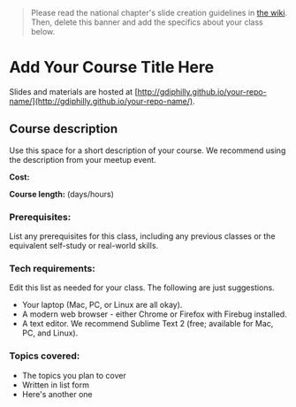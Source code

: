 > Please read the national chapter's slide creation guidelines in [the wiki](https://github.com/girldevelopit/gdi-slides-template/wiki). Then, delete this banner and add the specifics about your class below.

# Add Your Course Title Here

Slides and materials are hosted at [http://gdiphilly.github.io/your-repo-name/](http://gdiphilly.github.io/your-repo-name/).

## Course description

Use this space for a short description of your course. We recommend using the description from your meetup event.

**Cost:** 

**Course length:** (days/hours) 

### Prerequisites:

List any prerequisites for this class, including any previous classes or the equivalent self-study or real-world skills.


### Tech requirements:

Edit this list as needed for your class. The following are just suggestions.

 - Your laptop (Mac, PC, or Linux are all okay).
 - A modern web browser - either Chrome or Firefox with Firebug installed.
 - A text editor. We recommend Sublime Text 2 (free; available for Mac, PC, and Linux).


### Topics covered:

 - The topics you plan to cover
 - Written in list form
 - Here's another one

